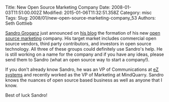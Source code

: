 Title: New Open Source Marketing Company
Date: 2008-01-03T11:51:00.002Z
Modified: 2015-01-06T11:32:51.358Z
Category: misc
Tags: 
Slug: 2008/01/new-open-source-marketing-company_53
Authors: Seth Gottlieb

[Sandro Groganz](http://sandro.groganz.com/) just announced on [his blog](http://sandro.groganz.com/weblog/) the formation of his new [open source marketing](http://sandro.groganz.com/wiki/Category:Open_Source_Marketing) company. His target market includes commercial open source vendors, third party contributors, and investors in open source technology. All three of these groups could definitely use Sandro's help. He is still working on a name for the company and if you have any ideas, please send them to Sandro (what an open source way to start a company!).

If you don't already know Sandro, he was an VP of Communications at [eZ systems](http://ez.no/) and recently worked as the VP of Marketing at MindQuarry. Sandro knows the nuances of open source based business as well as anyone that I know.

Best of luck Sandro!

  
  
